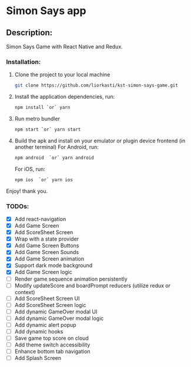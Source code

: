 # Simon Says app

## Description:

Simon Says Game with React Native and Redux.

### Installation:

1.  Clone the project to your local machine
    ```sh
    git clone https://github.com/liorkasti/kst-simon-says-game.git
    ```
1.  Install the application dependencies, run:
    ```sh
    npm install `or` yarn
    ```
1.  Run metro bundler
    ```sh
    npm start `or` yarn start
    ```
1.  Build the apk and install on your emulator or plugin device frontend (in another terminal)
    For Android, run:
    ```sh
    npm android  `or` yarn android
    ```
    For iOS, run:
    ```sh
    npm ios  `or` yarn ios
    ```

Enjoy! thank you.

### TODOs:

- [x] Add react-navigation
- [x] Add Game Screen
- [x] Add ScoreSheet Screen
- [x] Wrap with a state provider
- [x] Add Game Screen Buttons
- [x] Add Game Screen Sounds
- [x] Add Game Screen animation
- [x] Support dark mode background
- [x] Add Game Screen logic
- [ ] Render game sequence animation persistently
- [ ] Modify updateScore and boardPrompt reducers (utilize redux or context)
- [ ] Add ScoreSheet Screen UI
- [ ] Add ScoreSheet Screen logic
- [ ] Add dynamic GameOver modal UI
- [ ] Add dynamic GameOver modal logic
- [ ] Add dynamic alert popup
- [ ] Add dynamic hooks 
- [ ] Save game top score on cloud
- [ ] Add theme switch accessibility
- [ ] Enhance bottom tab navigation
- [ ] Add Splash Screen